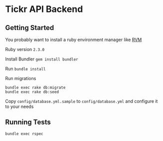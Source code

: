 # Tickr API Backend

## Getting Started

You probably want to install a ruby environment manager like [RVM](https://rvm.io/rvm/install)

Ruby version `2.3.0`

Install Bundler `gem install bundler`

Run `bundle install`

Run migrations

```shell
bundle exec rake db:migrate
bundle exec rake db:seed
```

Copy `config/database.yml.sample` to `config/database.yml` and configure it to your needs

## Running Tests

`bundle exec rspec`
